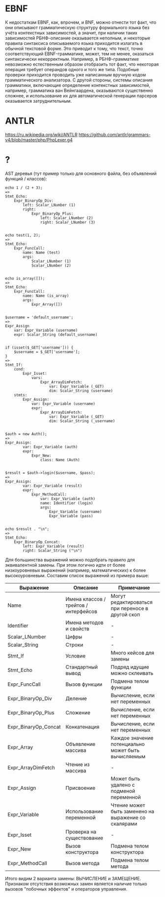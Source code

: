 # EBNF

К недостаткам EBNF, как, впрочем, и BNF, можно отнести тот факт, что они описывают грамматическую структуру формального
языка без учёта контекстных зависимостей, а значит, при наличии таких зависимостей РБНФ-описание оказывается неполным,
и некоторые правила синтаксиса описываемого языка приходится излагать в обычной текстовой форме. Это приводит к тому,
что текст, точно соответствующий EBNF-грамматике, может, тем не менее, оказаться синтаксически некорректным. Например,
в РБНФ-грамматике невозможно естественным образом отобразить тот факт, что некоторая операция требует операндов одного
и того же типа. Подобные проверки приходится проводить уже написанным вручную кодом грамматического анализатора.
С другой стороны, системы описания грамматики, включающие определение контекстных зависимостей, например,
грамматика ван Вейнгаардена, оказываются существенно сложнее, и использование их для автоматической генерации
парсеров оказывается затруднительным.


# ANTLR

https://ru.wikipedia.org/wiki/ANTLR
https://github.com/antlr/grammars-v4/blob/master/php/PhpLexer.g4

# ?

AST деревья (тут пример только для основного файла, без объявлений функций / классов):

    echo 1 / (2 + 3);
    =>
    Stmt_Echo:
        Expr_BinaryOp_Div:
            left: Scalar_LNumber (1)
            right:
                Expr_BinaryOp_Plus:
                    left: Scalar_LNumber (2)
                    right: Scalar_LNumber (3)
    
    
    echo test(1, 2);
    =>
    Stmt_Echo:
        Expr_FuncCall:
            name: Name (test)
            args:
                Scalar_LNumber (1)
                Scalar_LNumber (2)
    
    
    echo is_array([]);
    =>
    Stmt_Echo:
        Expr_FuncCall:
            name: Name (is_array)
            args:
                Expr_Array([])
    
    
    $username = 'default_username';
    =>
    Expr_Assign
        var: Expr_Variable (username)
        expr: Scalar_String (default_username)
    
    
    if (isset($_GET['username'])) {
        $username = $_GET['username'];
    }
    =>
    Stmt_If:
        cond:
            Expr_Isset:
                vars:
                    Expr_ArrayDimFetch:
                        var: Expr_Variable (_GET)
                        dim: Scalar_String (username)
        stmts:
            Expr_Assign:
                var: Expr_Variable (username)
                expr:
                    Expr_ArrayDimFetch:
                        var: Expr_Variable (_GET)
                        dim: Scalar_String (_username)
    
    
    $auth = new Auth();
    =>
    Expr_Assign:
            var: Expr_Variable (auth)
            expr:
                Expr_New:
                    class: Name (Auth)
    
    
    $result = $auth->login($username, $pass);
    =>
    Expr_Assign:
            var: Expr_Variable (result)
            expr:
                Expr_MethodCall:
                    var: Expr_Variable (auth)
                    name: Identifier (login)
                    args:
                        Expr_Variable (username)
                        Expr_Variable (pass)
    
    
    echo $result . "\n";
    =>
    Stmt_Echo:
        Expr_BinaryOp_Concat:
            left: Expr_Variable (result)
            right: Scalar_String ("\n")

Для большинства выражений можно подобрать правило для эквивалентной замены. При этом логично идти
от более низкоуровневых выражений (например, математических) к более высокоуровневым.
Составим список выражений из примера выше:

|    Выражение            | Описание                              | Примечание
-------------------------|----------------------------------------|-------------------------------------------------
    Name                 | Имена классов / трейтов / интерфейсов  | Могут редактироваться при переносе в другой скоп
    Identifier           | Имена методов и свойств                | -
    Scalar_LNumber       | Цифры                                  | -
    Scalar_String        | Строки                                 | -
    Stmt_If              | Условие                                | Много кейсов для замены
    Stmt_Echo            | Стандартный вывод                      | Подряд идущие можно склеивать
    Expr_FuncCall        | Вызов функции                          | Подмена телом функции
    Expr_BinaryOp_Div    | Деление                                | Вычисление, если нет переменных
    Expr_BinaryOp_Plus   | Сложение                               | Вычисление, если нет переменных
    Expr_BinaryOp_Concat | Конкатенация                           | Вычисление, если нет переменных
    Expr_Array           | Объявление массива                     | Каждое значение потенциально может быть вычисляемым
    Expr_ArrayDimFetch   | Чтение из массива                      | -
    Expr_Assign          | Присвоение                             | Может быть удалено с подменой переменной
    Expr_Variable        | Использование переменной               | Чтение может быть заменено на выражение со скалярами
    Expr_Isset           | Проверка на существование              | -
    Expr_New             | Вызов конструктора                     | Подмена телом конструктора
    Expr_MethodCall      | Вызов метода                           | Подмена телом метода

Итого видим 2 варианта замены: ВЫЧИСЛЕНИЕ и ЗАМЕЩЕНИЕ.
Признаком отсутствия возможных замен является наличие только вызовов "побочных эффектов" и операторов управления.
